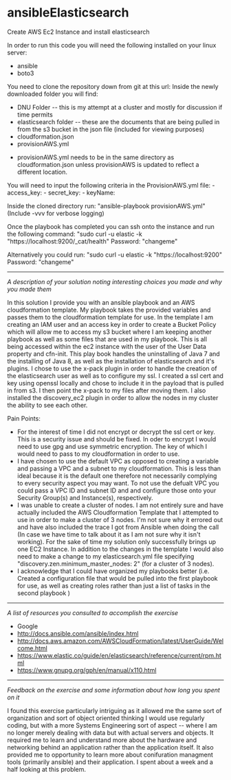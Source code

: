 # ansibleElasticsearch
Create AWS Ec2 Instance and install elasticsearch

In order to run this code you will need the following installed on your linux server:
   - ansible
   - boto3

You need to clone the repository down from git at this url:
Inside the newly downloaded folder you will find:
  - DNU Folder -- this is my attempt at a cluster and mostly for discussion if time permits
  - elasticsearch folder -- these are the documents that are being pulled in from the s3 bucket in the json file (included for viewing purposes)
  - cloudformation.json
  - provisionAWS.yml

* provisionAWS.yml needs to be in the same directory as cloudformation.json unless provisionAWS is updated to reflect a different location.

You will need to input the following criteria in the ProvisionAWS.yml file:
    - access_key: 
    - secret_key: 
    - keyName: 

Inside the cloned directory run:
      "ansible-playbook provisionAWS.yml"  (Include -vvv for verbose logging)

Once the playbook has completed you can ssh onto the instance and run the following command:
    "sudo curl -u elastic -k "https://localhost:9200/_cat/health"
	Password: "changeme"
	
Alternatively you could run:
    "sudo curl -u elastic -k "https://localhost:9200"
	Password: "changeme"
  
_ _ _ _ _ _ _ _ _ _ _ _ _ _ _ _ _

*A description of your solution noting interesting choices you made and why you made them*
   
   In this solution I provide you with an ansible playbook and an AWS cloudformation template.  My playbook takes the provided variables and passes them to the cloudformation template for use.  In the template I am creating an IAM user and an access key in order to create a Bucket Policy which will allow me to access my s3 bucket where I am keeping another playbook as well as some files that are used in my playbook.  This is all being accessed within the ec2 instance with the user of the User Data property and cfn-init.  This play book handles the uninstalling of Java 7 and the installing of Java 8, as well as the installation of elasticsearch and it's plugins.  I chose to use the x-pack plugin in order to handle the creation of the elasticsearch user as well as to configure my ssl.  I created a ssl cert and key using openssl locally and chose to include it in the payload that is pulled in from s3.  I then point the x-pack to my files after moving them.  I also installed the discovery_ec2 plugin in order to allow the nodes in my cluster the ability to see each other.

Pain Points:
  - For the interest of time I did not encrypt or decrypt the ssl cert or key.  This is a security issue and should be fixed.
  In oder to encrypt I would need to use gpg and use symmetric encryption.  The key of which I would need to pass to my cloudformation 
  in order to use.
  - I have chosen to use the default VPC as opposed to creating a variable and passing a VPC and a subnet to my cloudformation.
  This is less than ideal because it is the default one therefore not necessarily complying to every security aspect you may want.
  To not use the defualt VPC you could pass a VPC ID and subnet ID and and configure those onto your Security Group(s) and Instance(s),
  respectively.
  - I was unable to create a cluster of nodes.  I am not entirely sure and have actually included the AWS Cloudformation Template that I
  attempted to use in order to make a cluster of 3 nodes. I'm not sure why it errored out and have also included the trace I got from 
  Ansible when doing the call (In case we have time to talk about it as I am not sure why it isn't working).  For the sake of time 
  my solution only successfully brings up one EC2 Instance. In addition to the changes in the template I would also need to make 
  a change to my elasticsearch.yml file specifying "discovery.zen.minimum_master_nodes: 2" (for a cluster of 3 nodes).
  - I acknowledge that I could have organized my playbooks better (i.e. Created a configuration file that would be pulled into the first 
  playbook for use, as well as creating roles rather than just a list of tasks in the second playbook )
  
_ _ _ _ _ _ _ _ _ _ _ _ _ _ _ _ _

*A list of resources you consulted to accomplish the exercise*
  - Google
  - http://docs.ansible.com/ansible/index.html
  - http://docs.aws.amazon.com/AWSCloudFormation/latest/UserGuide/Welcome.html
  - https://www.elastic.co/guide/en/elasticsearch/reference/current/rpm.html
  - https://www.gnupg.org/gph/en/manual/x110.html

_ _ _ _ _ _ _ _ _ _ _ _ _ _ _ _ _
  
*Feedback on the exercise and some information about how long you spent on it*

   I found this exercise particularly intriguing as it allowed me the same sort of organization and sort of object oriented thinking
I would use regularly coding, but with a more Systems Engineering sort of aspect -- where I am no longer merely dealing with data
but with actual servers and objects.  It required me to learn and understand more about the hardware and networking behind an application rather than the application itself. It also provided me to opportunity to learn more about conifuration managment tools (primarily ansible) and their application.  I spent about a week and a half looking at this problem.
